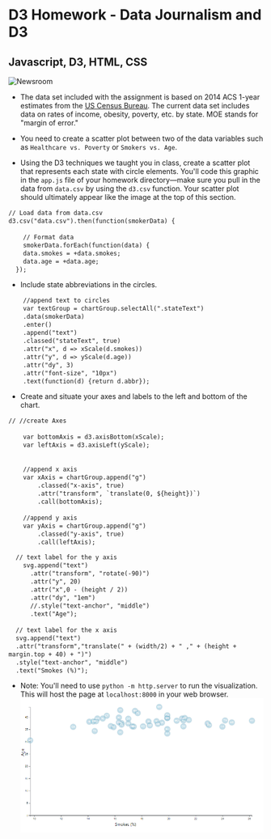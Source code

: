 # D3 Homework - Data Journalism and D3
## Javascript, D3, HTML, CSS

![Newsroom](https://media.giphy.com/media/v2xIous7mnEYg/giphy.gif)

* The data set included with the assignment is based on 2014 ACS 1-year estimates from the [US Census Bureau](https://data.census.gov/cedsci/). The current data set includes data on rates of income, obesity, poverty, etc. by state. MOE stands for "margin of error."

* You need to create a scatter plot between two of the data variables such as `Healthcare vs. Poverty` or `Smokers vs. Age`.

* Using the D3 techniques we taught you in class, create a scatter plot that represents each state with circle elements. You'll code this graphic in the `app.js` file of your homework directory—make sure you pull in the data from `data.csv` by using the `d3.csv` function. Your scatter plot should ultimately appear like the image at the top of this section.
```
// Load data from data.csv
d3.csv("data.csv").then(function(smokerData) {

    // Format data
    smokerData.forEach(function(data) {
    data.smokes = +data.smokes;
    data.age = +data.age;
  });

```

* Include state abbreviations in the circles.
```
    //append text to circles
    var textGroup = chartGroup.selectAll(".stateText")
    .data(smokerData)
    .enter()
    .append("text")
    .classed("stateText", true)
    .attr("x", d => xScale(d.smokes))
    .attr("y", d => yScale(d.age))
    .attr("dy", 3)
    .attr("font-size", "10px")
    .text(function(d) {return d.abbr});
```
* Create and situate your axes and labels to the left and bottom of the chart.
```
// //create Axes

    var bottomAxis = d3.axisBottom(xScale);
    var leftAxis = d3.axisLeft(yScale);


    //append x axis
    var xAxis = chartGroup.append("g")
        .classed("x-axis", true)
        .attr("transform", `translate(0, ${height})`)
        .call(bottomAxis);

    //append y axis
    var yAxis = chartGroup.append("g")
        .classed("y-axis", true)
        .call(leftAxis);
```
```
  // text label for the y axis
    svg.append("text")
      .attr("transform", "rotate(-90)")
      .attr("y", 20)
      .attr("x",0 - (height / 2))
      .attr("dy", "1em")
      //.style("text-anchor", "middle")
      .text("Age");      

  // text label for the x axis
  svg.append("text")             
  .attr("transform","translate(" + (width/2) + " ," + (height + margin.top + 40) + ")")
  .style("text-anchor", "middle")
  .text("Smokes (%)");
```

* Note: You'll need to use `python -m http.server` to run the visualization. This will host the page at `localhost:8000` in your web browser.
![smoker data](/Images/smokerdata.PNG)
